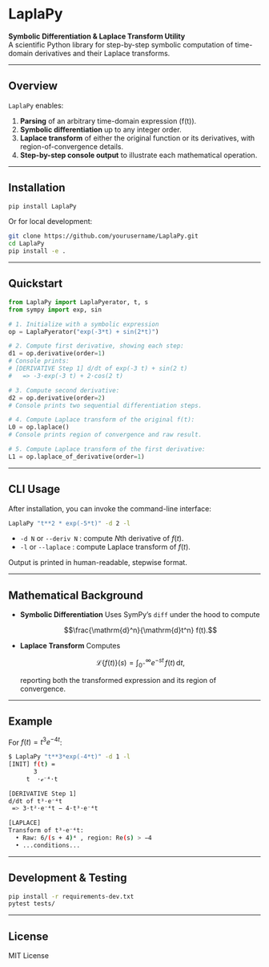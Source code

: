 # LaplaPy

**Symbolic Differentiation & Laplace Transform Utility**  
A scientific Python library for step-by-step symbolic computation of time-domain derivatives and their Laplace transforms.

---

## Overview

`LaplaPy` enables:

1. **Parsing** of an arbitrary time-domain expression \(f(t)\).  
2. **Symbolic differentiation** up to any integer order.  
3. **Laplace transform** of either the original function or its derivatives, with region-of-convergence details.  
4. **Step-by-step console output** to illustrate each mathematical operation.

---

## Installation

```bash
pip install LaplaPy
````

Or for local development:

```bash
git clone https://github.com/yourusername/LaplaPy.git
cd LaplaPy
pip install -e .
```

---

## Quickstart

```python
from LaplaPy import LaplaPyerator, t, s
from sympy import exp, sin

# 1. Initialize with a symbolic expression
op = LaplaPyerator("exp(-3*t) + sin(2*t)")

# 2. Compute first derivative, showing each step:
d1 = op.derivative(order=1)
# Console prints:
# [DERIVATIVE Step 1] d/dt of exp(-3 t) + sin(2 t)
#   => -3·exp(-3 t) + 2·cos(2 t)

# 3. Compute second derivative:
d2 = op.derivative(order=2)
# Console prints two sequential differentiation steps.

# 4. Compute Laplace transform of the original f(t):
L0 = op.laplace()
# Console prints region of convergence and raw result.

# 5. Compute Laplace transform of the first derivative:
L1 = op.laplace_of_derivative(order=1)
```

---

## CLI Usage

After installation, you can invoke the command-line interface:

```bash
LaplaPy "t**2 * exp(-5*t)" -d 2 -l
```

* `-d N` or `--deriv N` : compute $N$th derivative of $f(t)$.
* `-l` or `--laplace` : compute Laplace transform of $f(t)$.

Output is printed in human-readable, stepwise format.

---

## Mathematical Background

* **Symbolic Differentiation**
  Uses SymPy’s `diff` under the hood to compute

  $$\frac{\mathrm{d}^n}{\mathrm{d}t^n} f(t).$$

* **Laplace Transform**
  Computes

  $$\mathcal{L}\{f(t)\}(s) = \int_{0^-}^{\infty} e^{-s t}\,f(t)\,\mathrm{d}t,$$

  reporting both the transformed expression and its region of convergence.

---

## Example

For $f(t) = t^3 e^{-4t}$:

```bash
$ LaplaPy "t**3*exp(-4*t)" -d 1 -l
[INIT] f(t) =
       3
     t  ⋅ℯ⁻⁴⋅t

[DERIVATIVE Step 1]
d/dt of t³⋅e⁻⁴t
 => 3⋅t²⋅e⁻⁴t − 4⋅t³⋅e⁻⁴t

[LAPLACE]
Transform of t³⋅e⁻⁴t:
  • Raw: 6/(s + 4)⁴ , region: Re(s) > −4
  • ...conditions...
```

---

## Development & Testing

```bash
pip install -r requirements-dev.txt
pytest tests/
```

---

## License

MIT License

